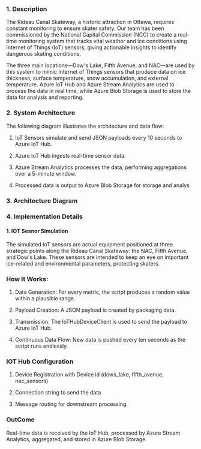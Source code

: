 ### 1. Description
The Rideau Canal Skateway, a historic attraction in Ottawa, requires constant monitoring to ensure skater safety. Our team has been commissioned by the National Capital Commission (NCC) to create a real-time monitoring system that tracks vital weather and ice conditions using Internet of Things (IoT) sensors, giving actionable insights to identify dangerous skating conditions.

The three main locations—Dow's Lake, Fifth Avenue, and NAC—are used by this system to mimic Internet of Things sensors that produce data on ice thickness, surface temperature, snow accumulation, and external temperature. Azure IoT Hub and Azure Stream Analytics are used to process the data in real time, while Azure Blob Storage is used to store the data for analysis and reporting.

### 2. System Architecture
The following diagram illustrates the architecture and data flow:

1. IoT Sensors simulate and send JSON payloads every 10 seconds to Azure IoT Hub.
   
2. Azure IoT Hub ingests real-time sensor data.

3. Azure Stream Analytics processes the data, performing aggregations over a 5-minute window.
   
4. Processed data is output to Azure Blob Storage for storage and analys

### 3. Architecture Diagram

### 4. Implementation Details

#### 1. IOT Sesnor Simulation
The simulated IoT sensors are actual equipment positioned at three strategic points along the Rideau Canal Skateway: the NAC, Fifth Avenue, and Dow's Lake. These sensors are intended to keep an eye on important ice-related and environmental parameters, protecting skaters.

### How It Works:
1. Data Generation: For every metric, the script produces a random value within a plausible range.
   
2. Payload Creation: A JSON payload is created by packaging data.
   
3. Transmission: The IoTHubDeviceClient is used to send the payload to Azure IoT Hub.
   
4. Continuous Data Flow: New data is pushed every ten seconds as the script runs endlessly.

### IOT Hub Configuration
1. Device Registration with Device id (dows_lake, fifth_avenue, nac_sensors)

2. Connection string to send the data

3. Message routing for downstream processing.

### OutCome
Real-time data is received by the IoT Hub, processed by Azure Stream Analytics, aggregated, and stored in Azure Blob Storage.
